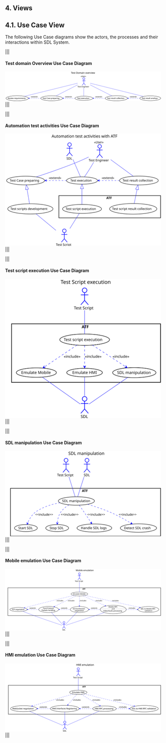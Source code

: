 ## 4.  Views

## 4.1. Use Case View

The following Use Case diagrams show the actors, the processes and their interactions within SDL System.

|||
#### Test domain Overview Use Case Diagram
![Test domain Overview](./assets/1_domain_overview.svg)
|||

|||
#### Automation test activities Use Case Diagram
![ATF user script](./assets/2_automation_test_activities.svg)
|||

|||
#### Test script execution Use Case Diagram
![Test script execution](./assets/3_test_script_exec.svg)
|||

|||
#### SDL manipulation Use Case Diagram
![SDL manipulation](./assets/4_manipulations_sdl.svg)
|||

|||
#### Mobile emulation Use Case Diagram
![Mobile emulation](./assets/5_manipulations_mob.svg)
|||

|||
#### HMI emulation Use Case Diagram
![HMI emulation](./assets/6_manipulations_hmi.svg)
|||